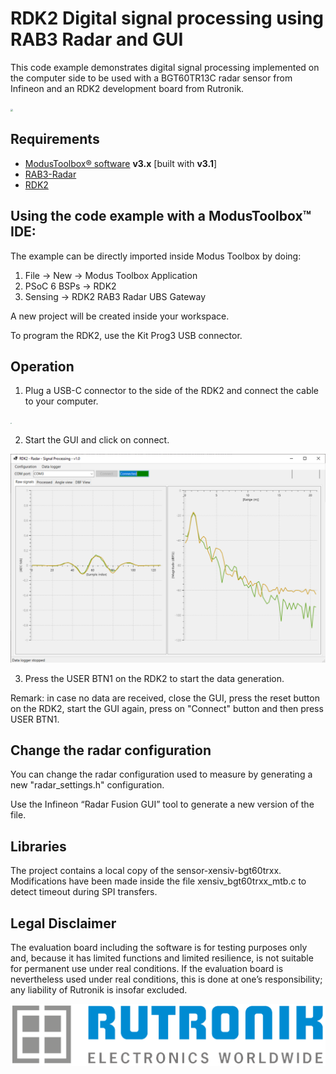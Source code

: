 # RDK2 Digital signal processing using RAB3 Radar and GUI

This code example demonstrates digital signal processing implemented on the computer side to be used with a BGT60TR13C radar sensor from Infineon and an RDK2 development board from Rutronik.

<img src="pictures/rdk2_rab3.png" style="zoom:25%;" />

## Requirements

- [ModusToolbox® software](https://www.infineon.com/cms/en/design-support/tools/sdk/modustoolbox-software/) **v3.x** [built with **v3.1**]
- [RAB3-Radar](https://www.rutronik24.com/product/rutronik/rab3radar/23169671.html)
- [RDK2](https://www.rutronik24.fr/produit/rutronik/rdk2/16440182.html)


## Using the code example with a ModusToolbox™ IDE:

The example can be directly imported inside Modus Toolbox by doing:
1) File -> New -> Modus Toolbox Application
2) PSoC 6 BSPs -> RDK2
3) Sensing -> RDK2 RAB3 Radar UBS Gateway

A new project will be created inside your workspace.

To program the RDK2, use the Kit Prog3 USB connector.

## Operation

1) Plug a USB-C connector to the side of the RDK2 and connect the cable to your computer.

<img src="pictures/rdk2_rab3_usb_connection.png" style="zoom:15%;" />

2) Start the GUI and click on connect.

<img src="pictures/radar_processing.PNG" style="zoom:50%;" />

3) Press the USER BTN1 on the RDK2 to start the data generation.


Remark: in case no data are received, close the GUI, press the reset button on the RDK2, start the GUI again, press on "Connect" button and then press USER BTN1.


## Change the radar configuration
You can change the radar configuration used to measure by generating a new "radar_settings.h" configuration.

Use the Infineon “Radar Fusion GUI” tool to generate a new version of the file.

## Libraries

The project contains a local copy of the sensor-xensiv-bgt60trxx.
Modifications have been made inside the file xensiv_bgt60trxx_mtb.c to detect timeout during SPI transfers.

## Legal Disclaimer

The evaluation board including the software is for testing purposes only and, because it has limited functions and limited resilience, is not suitable for permanent use under real conditions. If the evaluation board is nevertheless used under real conditions, this is done at one’s responsibility; any liability of Rutronik is insofar excluded. 

<img src="pictures/rutronik.png" style="zoom:50%;" />



